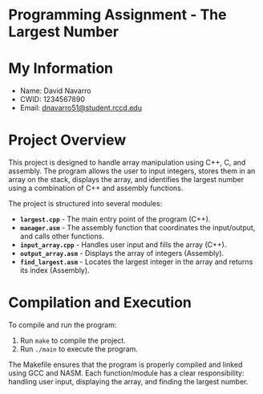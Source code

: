 # Programming Assignment - The Largest Number


# My Information
* Name: David Navarro
* CWID: 1234567890
* Email: dnavarro51@student.rccd.edu


# Project Overview
This project is designed to handle array manipulation using C++, C, and assembly. The program allows the user to input integers, stores them in an array on the stack, displays the array, and identifies the largest number using a combination of C++ and assembly functions.

The project is structured into several modules:
* **`largest.cpp`** - The main entry point of the program (C++).
* **`manager.asm`** - The assembly function that coordinates the input/output, and calls other functions.
* **`input_array.cpp`** - Handles user input and fills the array (C++).
* **`output_array.asm`** - Displays the array of integers (Assembly).
* **`find_largest.asm`** - Locates the largest integer in the array and returns its index (Assembly).


# Compilation and Execution
To compile and run the program:
1. Run `make` to compile the project.
2. Run `./main` to execute the program.

The Makefile ensures that the program is properly compiled and linked using GCC and NASM. Each function/module has a clear responsibility: handling user input, displaying the array, and finding the largest number.
